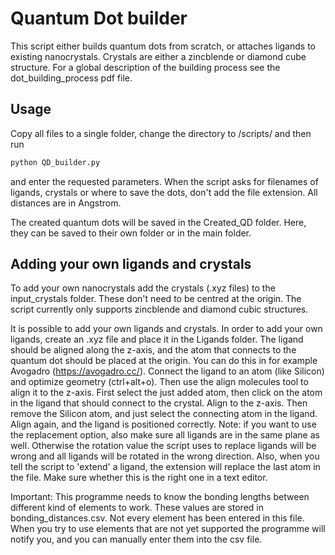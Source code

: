 # Quantum Dot builder

This script either builds quantum dots from scratch, or attaches ligands to
existing nanocrystals. Crystals are either a zincblende or diamond cube structure.
For a global description of the building process see the dot_building_process
pdf file.

## Usage

Copy all files to a single folder, change the directory to /scripts/ and then
run

```bash
python QD_builder.py
```

and enter the requested parameters. When the script asks for filenames of
ligands, crystals or where to save the dots, don't add the file extension. All
distances are in Angstrom.

The created quantum dots will be saved in the Created_QD folder. Here, they can
be saved to their own folder or in the main folder.



## Adding your own ligands and crystals
To add your own nanocrystals add the crystals (.xyz files) to the
input_crystals folder. These don't need to be centred at the origin. The script
currently only supports zincblende and diamond cubic structures.

It is possible to add your own ligands and crystals. In order to add your own
ligands, create an .xyz file and place it in the Ligands folder. The ligand
should be aligned along the z-axis, and the atom that connects to the quantum
dot should be placed at the origin. You can do this in for example Avogadro
(https://avogadro.cc/). Connect the ligand to an atom (like Silicon) and
optimize geometry (ctrl+alt+o). Then use the align molecules tool to align it to
the z-axis. First select the just added atom, then click on the atom in the
ligand that should connect to the crystal. Align to the z-axis. Then remove the
Silicon atom, and just select the connecting atom in the ligand. Align again,
and the ligand is positioned correctly. Note: if you want to use the replacement
option, also make sure all ligands are in the same plane as well. Otherwise the
rotation value the script uses to replace ligands will be wrong and all ligands
will be rotated in the wrong direction. Also, when you tell the script to
'extend' a ligand, the extension will replace the last atom in the file. Make
sure whether this is the right one in a text editor.


Important:
This programme needs to know the bonding lengths between different kind of
elements to work. These values are stored in bonding_distances.csv. Not every
element has been entered in this file. When you try to use elements that are
not yet supported the programme will notify you, and you can manually enter them
into the csv file.
